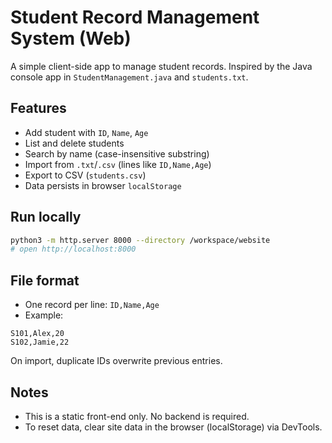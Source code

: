 # Student Record Management System (Web)

A simple client-side app to manage student records. Inspired by the Java console app in `StudentManagement.java` and `students.txt`.

## Features

- Add student with `ID`, `Name`, `Age`
- List and delete students
- Search by name (case-insensitive substring)
- Import from `.txt`/`.csv` (lines like `ID,Name,Age`)
- Export to CSV (`students.csv`)
- Data persists in browser `localStorage`

## Run locally

```bash
python3 -m http.server 8000 --directory /workspace/website
# open http://localhost:8000
```

## File format

- One record per line: `ID,Name,Age`
- Example:

```
S101,Alex,20
S102,Jamie,22
```

On import, duplicate IDs overwrite previous entries.

## Notes

- This is a static front-end only. No backend is required.
- To reset data, clear site data in the browser (localStorage) via DevTools.